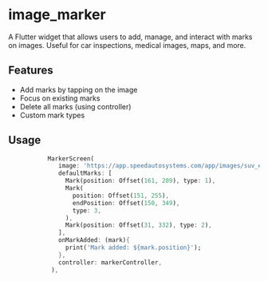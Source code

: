 # image_marker

A Flutter widget that allows users to add, manage, and interact with marks on images. Useful for car
inspections, medical images, maps, and more.

## Features

- Add marks by tapping on the image
- Focus on existing marks
- Delete all marks (using controller)
- Custom mark types

## Usage

```dart
           MarkerScreen(
              image: 'https://app.speedautosystems.com/app/images/suv_exterior.jpg',
              defaultMarks: [
                Mark(position: Offset(161, 209), type: 1),
                Mark(
                  position: Offset(151, 255),
                  endPosition: Offset(150, 349),
                  type: 3,
                ),
                Mark(position: Offset(31, 332), type: 2),
              ],
              onMarkAdded: (mark){
                print('Mark added: ${mark.position}');
              },
              controller: markerController,
            ),
